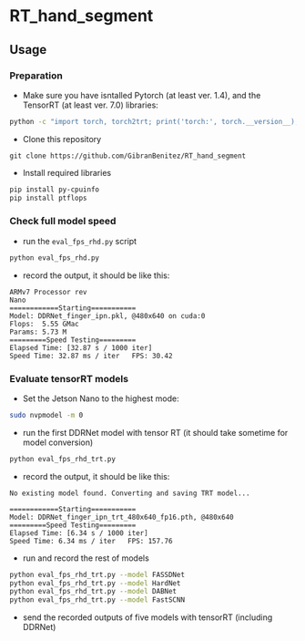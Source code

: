 # RT_hand_segment

## Usage

### Preparation
* Make sure you have isntalled Pytorch (at least ver. 1.4), and the TensorRT (at least ver. 7.0) libraries:
```bash
python -c "import torch, torch2trt; print('torch:', torch.__version__); print('tensorRT:',  torch2trt.trt_version()); print('CUDA available:', torch.cuda.is_available())"
```
* Clone this repository
```console
git clone https://github.com/GibranBenitez/RT_hand_segment
```
* Install required libraries
```bash
pip install py-cpuinfo
pip install ptflops
```
### Check full model speed
* run the `eval_fps_rhd.py` script
```bash
python eval_fps_rhd.py
```
* record the output, it should be like this:
```console
ARMv7 Processor rev 
Nano
============Starting===========
Model: DDRNet_finger_ipn.pkl, @480x640 on cuda:0
Flops:  5.55 GMac
Params: 5.73 M
=========Speed Testing=========
Elapsed Time: [32.87 s / 1000 iter]
Speed Time: 32.87 ms / iter   FPS: 30.42
```
### Evaluate tensorRT models
* Set the Jetson Nano to the highest mode:
```bash
sudo nvpmodel -m 0
```
* run the first DDRNet model with tensor RT (it should take sometime for model conversion)
```bash
python eval_fps_rhd_trt.py
```
* record the output, it should be like this:
```console
No existing model found. Converting and saving TRT model...

============Starting===========
Model: DDRNet_finger_ipn_trt_480x640_fp16.pth, @480x640
=========Speed Testing=========
Elapsed Time: [6.34 s / 1000 iter]
Speed Time: 6.34 ms / iter   FPS: 157.76
```
* run and record the rest of models
```bash
python eval_fps_rhd_trt.py --model FASSDNet
python eval_fps_rhd_trt.py --model HardNet
python eval_fps_rhd_trt.py --model DABNet
python eval_fps_rhd_trt.py --model FastSCNN
```
* send the recorded outputs of five models with tensorRT (including DDRNet)
